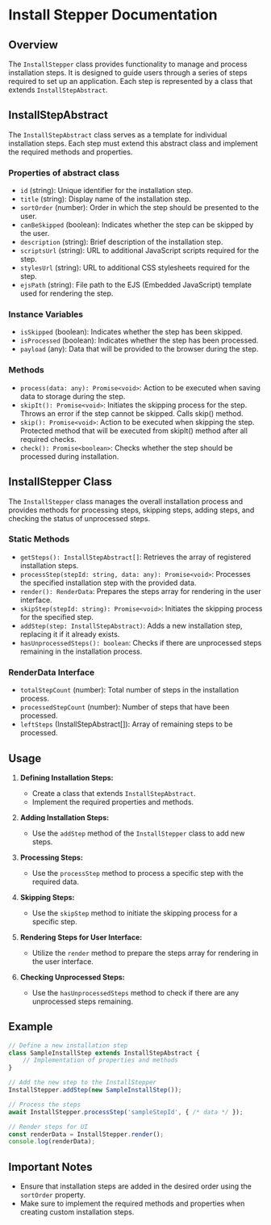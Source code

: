 # Install Stepper Documentation

## Overview

The `InstallStepper` class provides functionality to manage and process installation steps. It is designed to guide users through a series of steps required to set up an application. Each step is represented by a class that extends `InstallStepAbstract`.

## InstallStepAbstract

The `InstallStepAbstract` class serves as a template for individual installation steps. Each step must extend this abstract class and implement the required methods and properties.

### Properties of abstract class

- `id` (string): Unique identifier for the installation step.
- `title` (string): Display name of the installation step.
- `sortOrder` (number): Order in which the step should be presented to the user.
- `canBeSkipped` (boolean): Indicates whether the step can be skipped by the user.
- `description` (string): Brief description of the installation step.
- `scriptsUrl` (string): URL to additional JavaScript scripts required for the step.
- `stylesUrl` (string): URL to additional CSS stylesheets required for the step.
- `ejsPath` (string): File path to the EJS (Embedded JavaScript) template used for rendering the step.

### Instance Variables

- `isSkipped` (boolean): Indicates whether the step has been skipped.
- `isProcessed` (boolean): Indicates whether the step has been processed.
- `payload` (any): Data that will be provided to the browser during the step.


### Methods

- `process(data: any): Promise<void>`: Action to be executed when saving data to storage during the step.
- `skipIt(): Promise<void>`: Initiates the skipping process for the step. Throws an error if the step cannot be skipped. Calls skip() method.
- `skip(): Promise<void>`: Action to be executed when skipping the step. Protected method that will be executed from skipIt() method after all required checks.
- `check(): Promise<boolean>`: Checks whether the step should be processed during installation.

## InstallStepper Class

The `InstallStepper` class manages the overall installation process and provides methods for processing steps, skipping steps, adding steps, and checking the status of unprocessed steps.

### Static Methods

- `getSteps(): InstallStepAbstract[]`: Retrieves the array of registered installation steps.
- `processStep(stepId: string, data: any): Promise<void>`: Processes the specified installation step with the provided data.
- `render(): RenderData`: Prepares the steps array for rendering in the user interface.
- `skipStep(stepId: string): Promise<void>`: Initiates the skipping process for the specified step.
- `addStep(step: InstallStepAbstract)`: Adds a new installation step, replacing it if it already exists.
- `hasUnprocessedSteps(): boolean`: Checks if there are unprocessed steps remaining in the installation process.

### RenderData Interface

- `totalStepCount` (number): Total number of steps in the installation process.
- `processedStepCount` (number): Number of steps that have been processed.
- `leftSteps` (InstallStepAbstract[]): Array of remaining steps to be processed.

## Usage

1. **Defining Installation Steps:**
    - Create a class that extends `InstallStepAbstract`.
    - Implement the required properties and methods.

2. **Adding Installation Steps:**
    - Use the `addStep` method of the `InstallStepper` class to add new steps.

3. **Processing Steps:**
    - Use the `processStep` method to process a specific step with the required data.

4. **Skipping Steps:**
    - Use the `skipStep` method to initiate the skipping process for a specific step.

5. **Rendering Steps for User Interface:**
    - Utilize the `render` method to prepare the steps array for rendering in the user interface.

6. **Checking Unprocessed Steps:**
    - Use the `hasUnprocessedSteps` method to check if there are any unprocessed steps remaining.

## Example

```javascript
// Define a new installation step
class SampleInstallStep extends InstallStepAbstract {
    // Implementation of properties and methods
}

// Add the new step to the InstallStepper
InstallStepper.addStep(new SampleInstallStep());

// Process the steps
await InstallStepper.processStep('sampleStepId', { /* data */ });

// Render steps for UI
const renderData = InstallStepper.render();
console.log(renderData);
```

## Important Notes

- Ensure that installation steps are added in the desired order using the `sortOrder` property.
- Make sure to implement the required methods and properties when creating custom installation steps.
